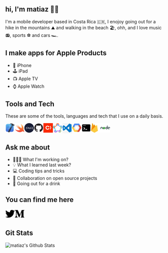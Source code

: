 ## hi, I'm matiaz 🖖🏻

I'm a mobile developer based in Costa Rica 🇨🇷, I enojoy going out for a hike in the mountains ⛰ and walking in the beach 🏖, ohh, and I love music 📻, sports ⚽️ and cars 🏎.


## I make apps for Apple Products 

- 📱 iPhone
- 🕹 iPad
- 📺 Apple TV
- ⌚️ Apple Watch


## Tools and Tech

These are some of the tools, languages and tech that I use on a daily basis.

[<img align="left" alt="Xcode" width="30px" src="https://github.com/matiaz/matiaz/blob/setup/media/xcode.png" />](#)
[<img align="left" alt="Swift" width="30px" src="https://github.com/matiaz/matiaz/blob/setup/media/swift.png" />](#)
[<img align="left" alt="Objective C" width="30px" src="https://github.com/matiaz/matiaz/blob/setup/media/objectivec.png" />](#)
[<img align="left" alt="Github" width="30px" src="https://github.com/matiaz/matiaz/blob/setup/media/github.png" />](#)
[<img align="left" alt="Cocoapods" width="30px" src="https://github.com/matiaz/matiaz/blob/setup/media/cocoapods.png" />](#)
[<img align="left" alt="Fastlane" width="30px" src="https://github.com/matiaz/matiaz/blob/setup/media/fastlane.png" />](#)
[<img align="left" alt="VSCode" width="30px" src="https://github.com/matiaz/matiaz/blob/setup/media/vscode.jpeg" />](#)
[<img align="left" alt="GCP" width="30px" src="https://github.com/matiaz/matiaz/blob/setup/media/gcp.png" />](#)
[<img align="left" alt="Terminal" width="30px" src="https://github.com/matiaz/matiaz/blob/setup/media/terminal.png" />](#)
[<img align="left" alt="Firebase" width="30px" src="https://github.com/matiaz/matiaz/blob/setup/media/firebase.png" />](#)
[<img align="left" alt="NodeJS" width="30px" src="https://github.com/matiaz/matiaz/blob/setup/media/node.png" />](#)

<br />
<br />

## Ask me about 

- 👨🏻‍💻 What I'm working on?
- 💡 What I learned last week?
- 💻 Coding tips and tricks
- 🤝 Collaboration on open source projects
- 🍻 Going out for a drink 


## You can find me here

[<img align="left" alt="Twitter" width="30px" src="https://github.com/matiaz/matiaz/blob/setup/media/twitter.png">](https://twitter.com/immatiaz)
[<img align="left" alt="Twitter" width="30px" src="https://github.com/matiaz/matiaz/blob/setup/media/medium.png">](https://medium.com/@immatiaz)

<br />
<br />

## Git Stats

<img align="left" alt="matiaz's Github Stats" src="https://github-readme-stats.vercel.app/api?username=matiaz&show_icons=true&hide_border=true&theme=radical" />